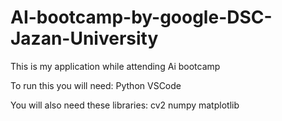 # AI-bootcamp-by-google-DSC-Jazan-University
This is my application while attending Ai bootcamp

To run this you will need:
Python
VSCode

You will also need these libraries:
cv2
numpy
matplotlib

